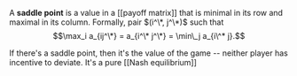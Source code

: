 A **saddle point** is a value in a [[payoff matrix]] that is minimal in its row and maximal in its column. Formally, pair $(i^\*, j^\*)$ such that $$\max_i a_{ij^\*} = a_{i^\* j^\*} = \min\_j a_{i\^* j}.$$ 


If there's a saddle point, then it's the value of the game -- neither player has incentive to deviate. It's a pure [[Nash equilibrium]]